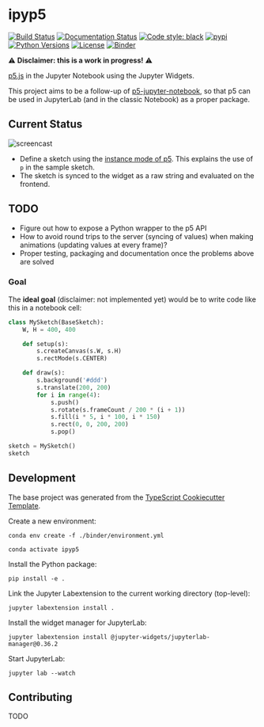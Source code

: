 ipyp5
====

[![Build Status](https://travis-ci.org/jtpio/ipyp5.svg?branch=master)](https://travis-ci.org/jtpio/ipyp5)
[![Documentation Status](https://readthedocs.org/projects/ipyp5/badge/?version=latest)](http://ipyp5.readthedocs.io/en/latest)
[![Code style: black](https://img.shields.io/badge/code%20style-black-000000.svg)](https://github.com/ambv/black)
[![pypi](https://img.shields.io/pypi/v/ipyp5.svg)](https://pypi.python.org/pypi/ipyp5)
[![Python Versions](https://img.shields.io/pypi/pyversions/ipyp5.svg)](https://pypi.python.org/pypi/ipyp5)
[![License](https://img.shields.io/pypi/l/ipyp5.svg)](https://pypi.python.org/pypi/ipyp5)
[![Binder](https://mybinder.org/badge_logo.svg)](https://mybinder.org/v2/gh/jtpio/ipyp5/6fceed521298a2d990694357ecf98208bd0f7b01?urlpath=lab%2Ftree%2Fexamples%2Fintroduction.ipynb)

:warning: **Disclaimer: this is a work in progress!** :warning:

[p5.js](https://p5js.org) in the Jupyter Notebook using the Jupyter Widgets.

This project aims to be a follow-up of [p5-jupyter-notebook](https://github.com/jtpio/p5-jupyter-notebook), so that p5 can be used in JupyterLab (and in the classic Notebook) as a proper package.

## Current Status

![screencast](./docs/screencast.gif)

- Define a sketch using the [instance mode of p5](https://github.com/processing/p5.js/wiki/Global-and-instance-mode). This explains the use of `p` in the sample sketch.
- The sketch is synced to the widget as a raw string and evaluated on the frontend.

## TODO

- Figure out how to expose a Python wrapper to the p5 API
- How to avoid round trips to the server (syncing of values) when making animations (updating values at every frame)?
- Proper testing, packaging and documentation once the problems above are solved


### Goal

The **ideal goal** (disclaimer: not implemented yet) would be to write code like this in a notebook cell:

```python
class MySketch(BaseSketch):
    W, H = 400, 400

    def setup(s):
        s.createCanvas(s.W, s.H)
        s.rectMode(s.CENTER)

    def draw(s):
        s.background('#ddd')
        s.translate(200, 200)
        for i in range(4):
            s.push()
            s.rotate(s.frameCount / 200 * (i + 1))
            s.fill(i * 5, i * 100, i * 150)
            s.rect(0, 0, 200, 200)
            s.pop()

sketch = MySketch()
sketch
```

## Development

The base project was generated from the [TypeScript Cookiecutter Template](https://github.com/jupyter-widgets/widget-ts-cookiecutter).


Create a new environment:

`conda env create -f ./binder/environment.yml`

`conda activate ipyp5`

Install the Python package:

`pip install -e .`

Link the Jupyter Labextension to the current working directory (top-level):

`jupyter labextension install .`

Install the widget manager for JupyterLab:

`jupyter labextension install @jupyter-widgets/jupyterlab-manager@0.36.2`

Start JupyterLab:

`jupyter lab --watch`


## Contributing

TODO
